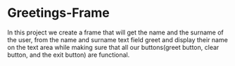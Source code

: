 # Greetings-Frame
In this project we create a frame that will get the name and the surname of the user, from the name and surname text field greet and display their name on the text area while making sure that all our buttons(greet button, clear button, and the exit button) are functional.
